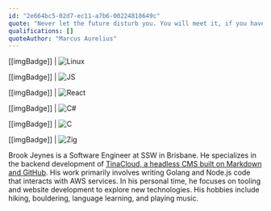 ```yaml
---
id: "2e664bc5-02d7-ec11-a7b6-00224818649c"
quote: "Never let the future disturb you. You will meet it, if you have to, with the same weapons of reason which today arm you against the present."
qualifications: []
quoteAuthor: "Marcus Aurelius"
---
```


[[imgBadge]]
| ![Linux](../badges/Developer-linux.png)

[[imgBadge]]
| ![JS](../badges/Developer-js.png)

[[imgBadge]]
| ![React](../badges/Developer-react.png)

[[imgBadge]]
| ![C#](../badges/Developer-c-sharp.png)

[[imgBadge]]
| ![C](../badges/Developer-c.png)

[[imgBadge]]
| ![Zig](../badges/Developer-zig.png)

Brook Jeynes is a Software Engineer at SSW in Brisbane. He specializes in the backend development of [TinaCloud, a headless CMS built on Markdown and GitHub](https://tina.io). His work primarily involves writing Golang and Node.js code that interacts with AWS services. In his personal time, he focuses on tooling and website development to explore new technologies. His hobbies include hiking, bouldering, language learning, and playing music.
